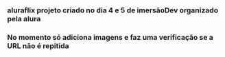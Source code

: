 ### aluraflix projeto criado no dia 4 e 5 de imersãoDev organizado pela alura
### No momento só adiciona imagens e faz uma verificação se a URL não é repitida

